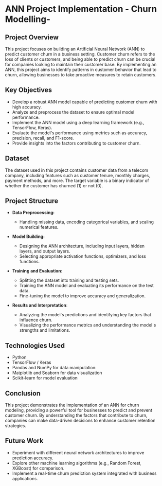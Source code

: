 # ANN Project Implementation - Churn Modelling-

## Project Overview

This project focuses on building an Artificial Neural Network (ANN) to predict customer churn in a business setting. Customer churn refers to the loss of clients or customers, and being able to predict churn can be crucial for companies looking to maintain their customer base. By implementing an ANN, this project aims to identify patterns in customer behavior that lead to churn, allowing businesses to take proactive measures to retain customers.

## Key Objectives

- Develop a robust ANN model capable of predicting customer churn with high accuracy.
- Analyze and preprocess the dataset to ensure optimal model performance.
- Implement the ANN model using a deep learning framework (e.g., TensorFlow, Keras).
- Evaluate the model's performance using metrics such as accuracy, precision, recall, and F1-score.
- Provide insights into the factors contributing to customer churn.

## Dataset

The dataset used in this project contains customer data from a telecom company, including features such as customer tenure, monthly charges, payment methods, and more. The target variable is a binary indicator of whether the customer has churned (1) or not (0).

## Project Structure

- **Data Preprocessing:** 
  - Handling missing data, encoding categorical variables, and scaling numerical features.
  
- **Model Building:**
  - Designing the ANN architecture, including input layers, hidden layers, and output layers.
  - Selecting appropriate activation functions, optimizers, and loss functions.

- **Training and Evaluation:**
  - Splitting the dataset into training and testing sets.
  - Training the ANN model and evaluating its performance on the test data.
  - Fine-tuning the model to improve accuracy and generalization.

- **Results and Interpretation:**
  - Analyzing the model's predictions and identifying key factors that influence churn.
  - Visualizing the performance metrics and understanding the model's strengths and limitations.

## Technologies Used

- Python
- TensorFlow / Keras
- Pandas and NumPy for data manipulation
- Matplotlib and Seaborn for data visualization
- Scikit-learn for model evaluation

## Conclusion

This project demonstrates the implementation of an ANN for churn modeling, providing a powerful tool for businesses to predict and prevent customer churn. By understanding the factors that contribute to churn, companies can make data-driven decisions to enhance customer retention strategies.

## Future Work

- Experiment with different neural network architectures to improve prediction accuracy.
- Explore other machine learning algorithms (e.g., Random Forest, XGBoost) for comparison.
- Implement a real-time churn prediction system integrated with business applications.
